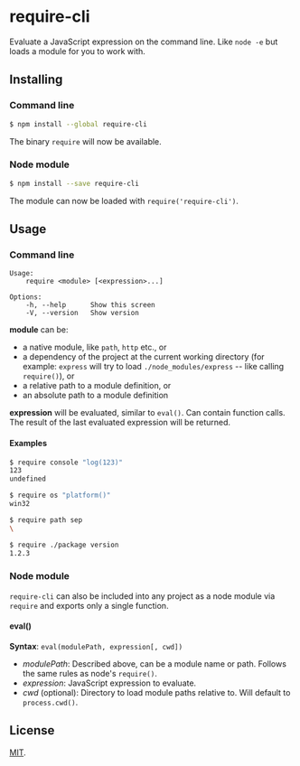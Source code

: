 require-cli
===========

Evaluate a JavaScript expression on the command line. Like `node -e` but loads a module for you to work with.

## Installing

### Command line

```bash
$ npm install --global require-cli
```

The binary `require` will now be available.

### Node module

```bash
$ npm install --save require-cli
```

The module can now be loaded with `require('require-cli')`.

## Usage

### Command line

    Usage:
        require <module> [<expression>...]
    
    Options:
        -h, --help      Show this screen
        -V, --version   Show version

**module** can be:
* a native module, like `path`, `http` etc., or
* a dependency of the project at the current working directory (for example: `express` will try to load `./node_modules/express` -- like calling `require()`), or
* a relative path to a module definition, or
* an absolute path to a module definition

**expression** will be evaluated, similar to `eval()`. Can contain function calls. The result of the last evaluated expression will be returned.

#### Examples

```bash
$ require console "log(123)"
123
undefined

$ require os "platform()"
win32

$ require path sep
\

$ require ./package version
1.2.3
```

### Node module

`require-cli` can also be included into any project as a node module via `require` and exports only a single function.

#### eval()

**Syntax**: `eval(modulePath, expression[, cwd])`
* _modulePath_: Described above, can be a module name or path. Follows the same rules as node's `require()`.
* _expression_: JavaScript expression to evaluate.
* _cwd_ (optional): Directory to load module paths relative to. Will default to `process.cwd()`.

## License

[MIT](LICENSE).
